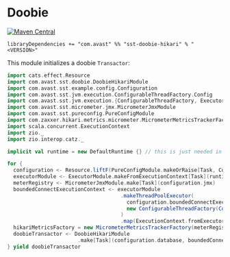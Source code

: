 # Doobie

[![Maven Central](https://img.shields.io/maven-central/v/com.avast/sst-doobie-hikari_2.12)](https://repo1.maven.org/maven2/com/avast/sst-doobie-hikari_2.12/)

`libraryDependencies += "com.avast" %% "sst-doobie-hikari" % "<VERSION>"`

This module initializes a doobie `Transactor`:

```scala mdoc:silent
import cats.effect.Resource
import com.avast.sst.doobie.DoobieHikariModule
import com.avast.sst.example.config.Configuration
import com.avast.sst.jvm.execution.ConfigurableThreadFactory.Config
import com.avast.sst.jvm.execution.{ConfigurableThreadFactory, ExecutorModule}
import com.avast.sst.micrometer.jmx.MicrometerJmxModule
import com.avast.sst.pureconfig.PureConfigModule
import com.zaxxer.hikari.metrics.micrometer.MicrometerMetricsTrackerFactory
import scala.concurrent.ExecutionContext
import zio._
import zio.interop.catz._

implicit val runtime = new DefaultRuntime {} // this is just needed in example

for {
  configuration <- Resource.liftF(PureConfigModule.makeOrRaise[Task, Configuration])
  executorModule <- ExecutorModule.makeFromExecutionContext[Task](runtime.platform.executor.asEC)
  meterRegistry <- MicrometerJmxModule.make[Task](configuration.jmx)
  boundedConnectExecutionContext <- executorModule
                                     .makeThreadPoolExecutor(
                                       configuration.boundedConnectExecutor,
                                       new ConfigurableThreadFactory(Config(Some("hikari-connect-%02d")))
                                     )
                                     .map(ExecutionContext.fromExecutorService)
  hikariMetricsFactory = new MicrometerMetricsTrackerFactory(meterRegistry)
  doobieTransactor <- DoobieHikariModule
                       .make[Task](configuration.database, boundedConnectExecutionContext, executorModule.blocker, Some(hikariMetricsFactory))
} yield doobieTransactor
```
